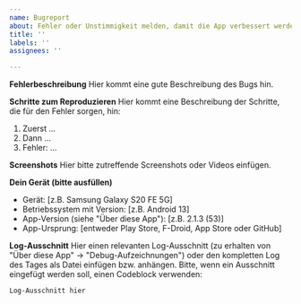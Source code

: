 ```yaml
---
name: Bugreport
about: Fehler oder Unstimmigkeit melden, damit die App verbessert werden kann
title: ''
labels: ''
assignees: ''

---
```


**Fehlerbeschreibung**
Hier kommt eine gute Beschreibung des Bugs hin.

**Schritte zum Reproduzieren**
Hier kommt eine Beschreibung der Schritte, die für den Fehler sorgen, hin:
1. Zuerst ...
2. Dann ...
3. Fehler: ...

**Screenshots**
Hier bitte zutreffende Screenshots oder Videos einfügen.

**Dein Gerät (bitte ausfüllen)**
 - Gerät: [z.B. Samsung Galaxy S20 FE 5G]
 - Betriebssystem mit Version: [z.B. Android 13]
 - App-Version (siehe "Über diese App"): [z.B. 2.1.3 (53)]
 - App-Ursprung: [entweder Play Store, F-Droid, App Store oder GitHub]

**Log-Ausschnitt**
Hier einen relevanten Log-Ausschnitt (zu erhalten von "Über diese App" -> "Debug-Aufzeichnungen") oder den kompletten Log des Tages als Datei einfügen bzw. anhängen.
Bitte, wenn ein Ausschnitt eingefügt werden soll, einen Codeblock verwenden:
```txt
Log-Ausschnitt hier
```

